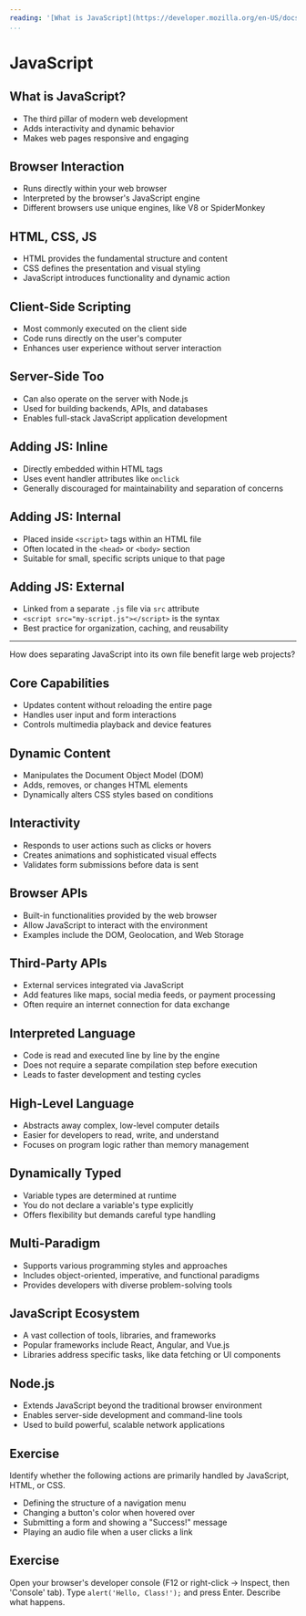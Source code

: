 ```yaml
---
reading: '[What is JavaScript](https://developer.mozilla.org/en-US/docs/Learn_web_development/Core/Scripting/What_is_JavaScript)'
...
```


# JavaScript

## What is JavaScript?

- The third pillar of modern web development
- Adds interactivity and dynamic behavior
- Makes web pages responsive and engaging

## Browser Interaction

- Runs directly within your web browser
- Interpreted by the browser's JavaScript engine
- Different browsers use unique engines, like V8 or SpiderMonkey

## HTML, CSS, JS

- HTML provides the fundamental structure and content
- CSS defines the presentation and visual styling
- JavaScript introduces functionality and dynamic action

## Client-Side Scripting

- Most commonly executed on the client side
- Code runs directly on the user's computer
- Enhances user experience without server interaction

## Server-Side Too

- Can also operate on the server with Node.js
- Used for building backends, APIs, and databases
- Enables full-stack JavaScript application development

## Adding JS: Inline

- Directly embedded within HTML tags
- Uses event handler attributes like `onclick`
- Generally discouraged for maintainability and separation of concerns

## Adding JS: Internal

- Placed inside `<script>` tags within an HTML file
- Often located in the `<head>` or `<body>` section
- Suitable for small, specific scripts unique to that page

## Adding JS: External

- Linked from a separate `.js` file via `src` attribute
- `<script src="my-script.js"></script>` is the syntax
- Best practice for organization, caching, and reusability

---

How does separating JavaScript into its own file benefit large web projects?

## Core Capabilities

- Updates content without reloading the entire page
- Handles user input and form interactions
- Controls multimedia playback and device features

## Dynamic Content

- Manipulates the Document Object Model (DOM)
- Adds, removes, or changes HTML elements
- Dynamically alters CSS styles based on conditions

## Interactivity

- Responds to user actions such as clicks or hovers
- Creates animations and sophisticated visual effects
- Validates form submissions before data is sent

## Browser APIs

- Built-in functionalities provided by the web browser
- Allow JavaScript to interact with the environment
- Examples include the DOM, Geolocation, and Web Storage

## Third-Party APIs

- External services integrated via JavaScript
- Add features like maps, social media feeds, or payment processing
- Often require an internet connection for data exchange

## Interpreted Language

- Code is read and executed line by line by the engine
- Does not require a separate compilation step before execution
- Leads to faster development and testing cycles

## High-Level Language

- Abstracts away complex, low-level computer details
- Easier for developers to read, write, and understand
- Focuses on program logic rather than memory management

## Dynamically Typed

- Variable types are determined at runtime
- You do not declare a variable's type explicitly
- Offers flexibility but demands careful type handling

## Multi-Paradigm

- Supports various programming styles and approaches
- Includes object-oriented, imperative, and functional paradigms
- Provides developers with diverse problem-solving tools

## JavaScript Ecosystem

- A vast collection of tools, libraries, and frameworks
- Popular frameworks include React, Angular, and Vue.js
- Libraries address specific tasks, like data fetching or UI components

## Node.js

- Extends JavaScript beyond the traditional browser environment
- Enables server-side development and command-line tools
- Used to build powerful, scalable network applications

## Exercise

Identify whether the following actions are primarily handled by JavaScript, HTML, or CSS.

- Defining the structure of a navigation menu
- Changing a button's color when hovered over
- Submitting a form and showing a "Success!" message
- Playing an audio file when a user clicks a link

## Exercise

Open your browser's developer console (F12 or right-click -> Inspect, then 'Console' tab). Type `alert('Hello, Class!');` and press Enter. Describe what happens.
